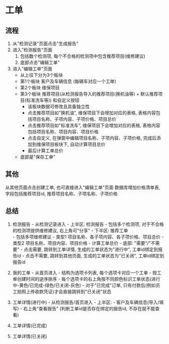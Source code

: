 # 工单

## 流程

1. 从"检测记录"页面点击"生成报告"
2. 进入"检测报告"页面
    1. 包括数个检测项, 每个不合格的检测项中包含推荐项目(维修建议)
    2. 底部点击"编辑工单"
3. 进入"编辑工单"页面
    - 从上往下分为3个板块
    - 第1个板块 客户及车辆信息 (每辆车对应一个工单)
    - 第2个板块 维保项目
    - 第3个板块 推荐项目(从检测报告导入的推荐项目(换机油等) + 默认推荐项目(标准洗车等)) 和自定义按钮
      - 该板块数据可修改且具备独立性
      - 点击推荐项目如"换机油", 维保项目下会增加对应的表格, 表格内容包括项目名称、子项内容、子项价格、项目总价
      - 点击推荐项目如"标准洗车", 维保项目下会增加对应的表格, 表格内容包括项目名称、项目内容、项目价格
      - 点击自定义, 在弹窗中编辑项目名称、子项内容、子项价格, 完成后添加到维保项目板块下, 自动计算项目总价
      - 最后计算工单总价
    - 底部是"保存工单"

## 其他

从其他页面点击创建工单, 也可直接进入"编辑工单"页面
数据库增加价格清单表, 字段包括推荐项目id, 推荐项目名称、子项名称、子项价格




## 总结

1. 检测报告
         - 从检测记录进入
         - 上半区: 检测报告
                 - 包括多个检测项, 对于不合格的检测项提供维修建议, 右上角可"分享"
         - 下半区: 推荐工单  
                 - 包括多项维修建议
                         - 类型1 项目名称、各子项内容、各子项价格、项目总价
                         - 类型2 项目名称、项目内容、项目价格
                 - 计算工单总价
                 - 底部: "需要"/"不需要"
                         - 点击需要, 跳转到工单详情, 生成的工单状态为"进行中", 工单id绑定到报告id
                         - 点击不需要, 跳转到其他页面, 生成的工单状态为"已关闭", 工单id绑定到报告id

2. 我的工单
         - 从首页进入
         - 结构为选项卡列表, 每个选项卡对应一个工单
         - 按工单创建时间的逆序排序
         - 每个选项卡的右上角按不同颜色标识工单状态(进行中-黄色/已完成-绿色/已关闭-灰色)
         - 对于"已完成"订单, 只有付款后(例如员工拍照上传收款凭证)才会直接跳转到"已关闭"状态

3. 工单详情(进行中)
         - 从检测报告/首页进入
         - 上半区:
                 - 客户及车辆信息(导入/填写)
                 - 右上角"查看报告" (判断工单id是否存在绑定的报告id, 不存在就不能查看)
4. 工单详情(已完成)

5. 工单详情(已关闭)
